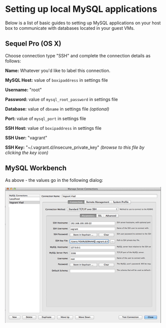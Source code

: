 <h1>Setting up local MySQL applications</h1>

Below is a list of basic guides to setting up MySQL applications on your host box to communicate with databases located in your guest VMs.

## Sequel Pro (OS X)

Choose connection type "SSH" and complete the connection details as follows:

**Name:** Whatever you'd like to label this connection.

**MySQL Host:** value of ```boxipaddress``` in settings file

**Username:** "root"

**Password:** value of ```mysql_root_password``` in settings file

**Database:** value of ```dbname``` in settings file *(optional)*

**Port:** value of ```mysql_port``` in settings file

**SSH Host:** value of ```boxipaddress``` in settings file

**SSH User:** "vagrant"

**SSH Key:** "~/.vagrant.d/insecure_private_key" *(browse to this file by clicking the key icon)*

## MySQL Workbench
As above - the values go in the following dialog:

![Vlad MySQL Workbench Settings](img/mysql-workbench-settings.png)
